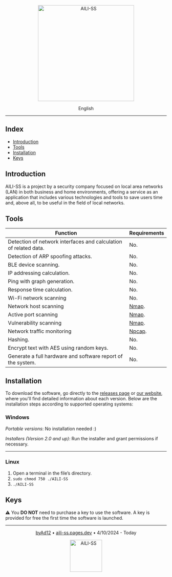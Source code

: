 <p align="center"><img style="width: 300px;" src="https://aili-ss.pages.dev/Img/Logos/Logo_Nombre_Blanco.png" alt="AILI-SS"></p>

<p align="center">English</p>

---

## Index

- [Introduction](#introduction)
- [Tools](#tools)
- [Installation](#installation)
- [Keys](#keys)

## Introduction

AILI-SS is a project by a security company focused on local area networks (LAN) in both business and home environments, offering a service as an application that includes various technologies and tools to save users time and, above all, to be useful in the field of local networks.

## Tools

| Function                                   | Requirements |
|-------------------------------------------|--------------|
| Detection of network interfaces and calculation of related data. | No.         |
| Detection of ARP spoofing attacks.        | No.         |
| BLE device scanning.                      | No.         |
| IP addressing calculation.                | No.         |
| Ping with graph generation.               | No.         |
| Response time calculation.                | No.         |
| Wi-Fi network scanning                    | No.         |
| Network host scanning                     | [Nmap](https://nmap.org).   |
| Active port scanning                      | [Nmap](https://nmap.org).   |
| Vulnerability scanning                    | [Nmap](https://nmap.org).   |
| Network traffic monitoring                | [Npcap](https://npcap.org). |
| Hashing.                                  | No.         |
| Encrypt text with AES using random keys.  | No.         |
| Generate a full hardware and software report of the system. | No.         |

## Installation

To download the software, go directly to the [releases page](https://github.com/byAd12/AILI-SS/releases) or [our website](https://www.aili-ss.xyz/Descargar), where you'll find detailed information about each version. Below are the installation steps according to supported operating systems:

### Windows

_Portable versions_: No installation needed :)

_Installers (Version 2.0 and up)_: Run the installer and grant permissions if necessary.

---

### Linux

1. Open a terminal in the file’s directory.
2. ```sudo chmod 750 ./AILI-SS```
3. ```./AILI-SS```

## Keys

⚠️ You **DO NOT** need to purchase a key to use the software. A key is provided for free the first time the software is launched.

---

<p align="center">
  <a href="https://byad12.pages.dev" target="_blank_">byAd12</a>  •  <a href="https://aili-ss.pages.dev" target="_blank_">aili-ss.pages.dev</a>  •  4/10/2024 - Today
</p>

<p align="center">
  <img style="width: 100px;" src="https://aili-ss.pages.dev/Img/Logos/Logo_Escudo.svg" alt="AILI-SS">
</p>
